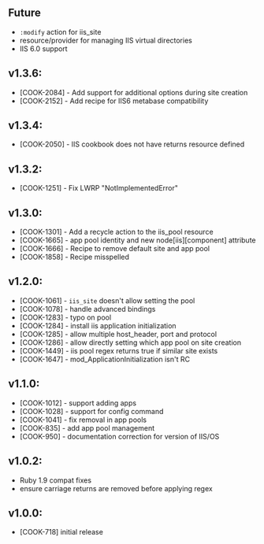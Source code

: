 ## Future

* `:modify` action for iis_site
* resource/provider for managing IIS virtual directories
* IIS 6.0 support

## v1.3.6:

* [COOK-2084] - Add support for additional options during site creation
* [COOK-2152] - Add recipe for IIS6 metabase compatibility

## v1.3.4:

* [COOK-2050] - IIS cookbook does not have returns resource defined

## v1.3.2:

* [COOK-1251] - Fix LWRP "NotImplementedError"

## v1.3.0:

* [COOK-1301] - Add a recycle action to the iis_pool resource
* [COOK-1665] - app pool identity and new node[iis][component] attribute
* [COOK-1666] - Recipe to remove default site and app pool
* [COOK-1858] - Recipe misspelled

## v1.2.0:

* [COOK-1061] - `iis_site` doesn't allow setting the pool
* [COOK-1078] - handle advanced bindings
* [COOK-1283] - typo on pool
* [COOK-1284] - install iis application initialization
* [COOK-1285] - allow multiple host_header, port and protocol
* [COOK-1286] - allow directly setting which app pool on site creation
* [COOK-1449] - iis pool regex returns true if similar site exists
* [COOK-1647] - mod_ApplicationInitialization isn't RC

## v1.1.0:

* [COOK-1012] - support adding apps
* [COOK-1028] - support for config command
* [COOK-1041] - fix removal in app pools
* [COOK-835] - add app pool management
* [COOK-950] - documentation correction for version of IIS/OS

## v1.0.2:

* Ruby 1.9 compat fixes
* ensure carriage returns are removed before applying regex

## v1.0.0:

* [COOK-718] initial release
